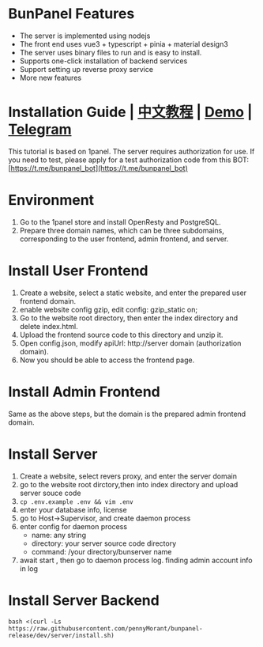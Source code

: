 # BunPanel Features
* The server is implemented using nodejs
* The front end uses vue3 + typescript + pinia + material design3
* The server uses binary files to run and is easy to install.
* Supports one-click installation of backend services
* Support setting up reverse proxy service
* More new features

# Installation Guide | [中文教程](https://github.com/pennyMorant/bunpanel-release/blob/dev/README_ZH.md) | [Demo](https://demo.bunpanel.com) | [Telegram](https://t.me/bunpanel)
This tutorial is based on 1panel. The server requires authorization for use. If you need to test, please apply for a test authorization code from this BOT: [https://t.me/bunpanel_bot](https://t.me/bunpanel_bot)

# Environment
1. Go to the 1panel store and install OpenResty and PostgreSQL.
2. Prepare three domain names, which can be three subdomains, corresponding to the user frontend, admin frontend, and server.

# Install User Frontend
1. Create a website, select a static website, and enter the prepared user frontend domain.
2. enable website config gzip, edit config: gzip_static on;
3. Go to the website root directory, then enter the index directory and delete index.html.
4. Upload the frontend source code to this directory and unzip it.
5. Open config.json, modify apiUrl: http://server domain (authorization domain).
6. Now you should be able to access the frontend page.

# Install Admin Frontend
Same as the above steps, but the domain is the prepared admin frontend domain.

# Install Server
1. Create a website, select revers proxy, and enter the server domain
2. go to the website root dirctory,then into index directory and upload server souce code
3. `cp .env.example .env && vim .env`
4. enter your database info, license
5. go to Host->Supervisor, and create daemon process
6. enter config for daemon process
    * name: any string
    * directory: your server source code directory
    * command: /your directory/bunserver name
7. await start , then go to daemon process log. finding admin account info in log

# Install Server Backend

    bash <(curl -Ls https://raw.githubusercontent.com/pennyMorant/bunpanel-release/dev/server/install.sh)

